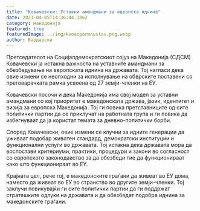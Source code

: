 ```yaml
---
title: "Ковачевски: Уставни амандмани за европска иднина"
date: 2023-04-05T14:36:44.186Z
category: македонија
featured: true
featuredImage: ../img/kvoacpormnustav.png.webp
author: Вардарски
---
```


Претседателот на Социјалдемократскиот сојуз на Македонија (СДСМ) Ковачевски ја истакна важноста на уставните амандмани за обезбедување на европската иднина на државата. Тој нагласи дека овие измени се неопходни за исполнување на обврските поставени со преговарачката рамка усвоена од 27 земји-членки на ЕУ.

Ковачевски посочи и дека Македонија има свој модел за уставни амандмани со кој приоритет е македонската држава, јазик, идентитет и визија за европска Македонија. Тој ги повика претставниците од сите политички партии да се приклучат на работната група и ги повика да избегнуваат да ја користат темата за дневно-политички борби.

Според Ковачевски, овие измени се клучни за идните генерации да уживаат подобар животен стандард, демократски институции и функционални услуги во државата. Тој истакна дека државата мора да воспостави критериуми, практики, процедури и закони во согласност со европското законодавство за да обезбеди тие да функционираат како што функционираат во ЕУ.

Крајната цел, рече тој, е македонските граѓани да живеат во ЕУ дома, наместо да живеат во ЕУ во странство во другите земји-членки. Тој заклучи повикувајќи ги сите политички партии да ги поддржат стратешките одлуки на државата и да обезбедат подобра иднина за македонските граѓани.
